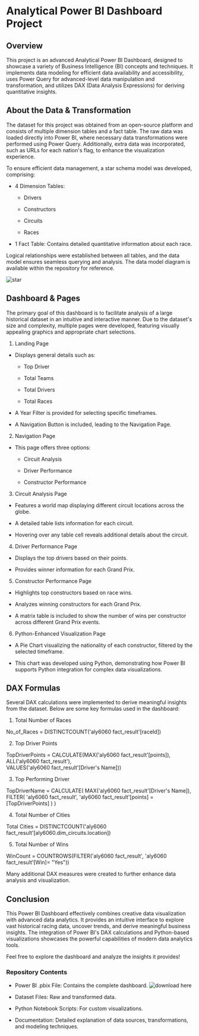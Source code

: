 

# Analytical Power BI Dashboard Project

## Overview

This project is an advanced Analytical Power BI Dashboard, designed to showcase a variety of Business Intelligence (BI) concepts and techniques. It implements data modeling for efficient data availability and accessibility, uses Power Query for advanced-level data manipulation and transformation, and utilizes DAX (Data Analysis Expressions) for deriving quantitative insights.

## About the Data & Transformation

The dataset for this project was obtained from an open-source platform and consists of multiple dimension tables and a fact table. The raw data was loaded directly into Power BI, where necessary data transformations were performed using Power Query. Additionally, extra data was incorporated, such as URLs for each nation's flag, to enhance the visualization experience.

To ensure efficient data management, a star schema model was developed, comprising:

- 4 Dimension Tables:

  - Drivers

  - Constructors

  - Circuits

  - Races

- 1 Fact Table: Contains detailed quantitative information about each race.

Logical relationships were established between all tables, and the data model ensures seamless querying and analysis. The data model diagram is available within the repository for reference.

![star](https://github.com/Vruditdp/F1-Dashboard-Power-BI/assets/55894200/7196ca9f-efd9-4b15-b1e1-91af2dfeec90)

## Dashboard & Pages

The primary goal of this dashboard is to facilitate analysis of a large historical dataset in an intuitive and interactive manner. Due to the dataset's size and complexity, multiple pages were developed, featuring visually appealing graphics and appropriate chart selections.

1. Landing Page

- Displays general details such as:

  * Top Driver

  - Total Teams

  - Total Drivers

  - Total Races

- A Year Filter is provided for selecting specific timeframes.

- A Navigation Button is included, leading to the Navigation Page.

2. Navigation Page

- This page offers three options:

  - Circuit Analysis

  - Driver Performance

  - Constructor Performance

3. Circuit Analysis Page

- Features a world map displaying different circuit locations across the globe.

- A detailed table lists information for each circuit.

- Hovering over any table cell reveals additional details about the circuit.

4. Driver Performance Page

- Displays the top drivers based on their points.

- Provides winner information for each Grand Prix.

5. Constructor Performance Page

- Highlights top constructors based on race wins.

- Analyzes winning constructors for each Grand Prix.

- A matrix table is included to show the number of wins per constructor across different Grand Prix events.

6. Python-Enhanced Visualization Page

- A Pie Chart visualizing the nationality of each constructor, filtered by the selected timeframe.

- This chart was developed using Python, demonstrating how Power BI supports Python integration for complex data visualizations.

## DAX Formulas

Several DAX calculations were implemented to derive meaningful insights from the dataset. Below are some key formulas used in the dashboard:

1. Total Number of Races

No_of_Races = DISTINCTCOUNT('aly6060 fact_result'[raceId])

2. Top Driver Points

TopDriverPoints = CALCULATE(MAX('aly6060 fact_result'[points]),\
      ALL('aly6060 fact_result'), \
      VALUES('aly6060 fact_result'[Driver's Name]))

3. Top Performing Driver

TopDriverName =
CALCULATE(
    MAX('aly6060 fact_result'[Driver's Name]),
    FILTER(
        'aly6060 fact_result',
        'aly6060 fact_result'[points] = [TopDriverPoints]
    )
)

4. Total Number of Cities

Total Cities = DISTINCTCOUNT('aly6060 fact_result'[aly6060.dim_circuits.location])

5. Total Number of Wins

WinCount = COUNTROWS(FILTER('aly6060 fact_result', 'aly6060 fact_result'[Win]= "Yes"))

Many additional DAX measures were created to further enhance data analysis and visualization.

## Conclusion

This Power BI Dashboard effectively combines creative data visualization with advanced data analytics. It provides an intuitive interface to explore vast historical racing data, uncover trends, and derive meaningful business insights. The integration of Power BI's DAX calculations and Python-based visualizations showcases the powerful capabilities of modern data analytics tools.

Feel free to explore the dashboard and analyze the insights it provides!

### Repository Contents

- Power BI .pbix File: Contains the complete dashboard. ![download here](pb1.pbix)


- Dataset Files: Raw and transformed data.


- Python Notebook Scripts: For custom visualizations.

- Documentation: Detailed explanation of data sources, transformations, and modeling techniques.






<!-- The link for the Power BI dashboard is: -->
<!-- https://app.powerbi.com/view?r=eyJrIjoiMDljYjdjNjEtM2MxZi00NzhmLWI1MzktODIzZmE4YTg5NWJjIiwidCI6ImE4ZWVjMjgxLWFhYTMtNGRhZS1hYzliLTlhMzk4YjkyMTVlNyIsImMiOjN9  -->


